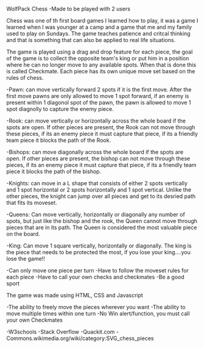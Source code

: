 <!-- Title of the Project/Game -->
WolfPack Chess
-Made to be played with 2 users

<!-- Inspiration for the Game -->
Chess was one of th first board games I learned how to play, it was a game I learned when I was younger at a camp and a game that me and my family used to play on Sundays. The game teaches patience and critcal thinking and that is something that can also be applied to real life situations.

<!-- How to Play the Game -->
The game is played using a drag and drop feature for each piece, the goal of the game is to collect the opposite team's king or put him in a position where he can no longer move to any available spots. When that is done this is called Checkmate. Each piece has its own unique move set based on the rules of chess.

<!-- MoveSet for each piece -->
-Pawn: can move vertically forward 2 spots if it is the first move. After the first move pawns are only allowed to move 1 spot forward, if an enemy is present within 1 diagonol spot of the pawn, the pawn is allowed to move 1 spot diagnolly to capture the enemy piece.

-Rook: can move vertically or horizontally across the whole board if the spots are open. If other pieces are present, the Rook can not move through these pieces, if its an enemy piece it must capture that piece, if its a friendly team piece it blocks the path of the Rook.

-Bishops: can move diagonally across the whole board if the spots are open. If other pieces are present, the bishop can not move through these pieces, if its an enemy piece it must capture that piece, if its a friendly team piece it blocks the path of the bishop.

-Knights: can move in a L shape that consists of either 2 spots vertically and 1 spot horizontal or 2 spots horizontally and 1 spot vertical. Unlike the other pieces, the knight can jump over all pieces and get to its desried path that fits its moveset.

-Queens: Can move vertically, horizontally or diagonally any number of spots, but just like the bishop and the rook, the Queen cannot move through pieces that are in its path. The Queen is considered the most valuable piece on the board.

-King: Can move 1 square vertically, horizontally or diagonally. The king is the piece that needs to be protected the most, if you lose your king....you lose the game!!

<!-- Rules -->
-Can only move one piece per turn
-Have to follow the moveset rules for each piece
-Have to call your own checks and checkmates
-Be a good sport

<!-- What the game was made with -->
The game was made using HTML, CSS and Javascript

<!-- Issues and Bugs -->
-The ability to freely move the pieces wherever you want
-The ability to move multiple times within one turn
-No Win alert/function, you must call your own Checkmates

<!-- Sources -->
-W3schools
-Stack Overflow
-Quackit.com
-Commons.wikimedia.org/wiki/category:SVG_chess_pieces